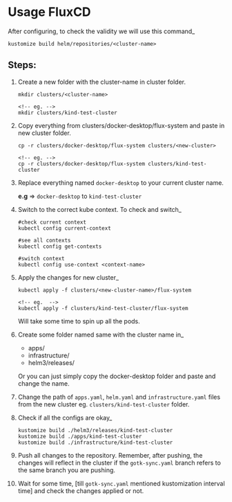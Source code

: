 # Usage FluxCD

After configuring, to check the validity we will use this command_
```
kustomize build helm/repositories/<cluster-name>
```

## Steps:
1. Create a new folder with the cluster-name in cluster folder.
    ```
    mkdir clusters/<cluster-name>

    <!-- eg. -->
    mkdir clusters/kind-test-cluster
    ```

2. Copy everything from clusters/docker-desktop/flux-system and paste in new cluster folder.
    ```
    cp -r clusters/docker-desktop/flux-system clusters/<new-cluster>

    <!-- eg. -->
    cp -r clusters/docker-desktop/flux-system clusters/kind-test-cluster
    ```

3. Replace everything named `docker-desktop` to your current cluster name. 

    **e.g** => `docker-desktop` to `kind-test-cluster`

4. Switch to the correct kube context. To check and switch_
    ```
    #check current context
    kubectl config current-context 

    #see all contexts
    kubectl config get-contexts

    #switch context
    kubectl config use-context <context-name> 
    ```

5. Apply the changes for new cluster_
    ```
    kubectl apply -f clusters/<new-cluster-name>/flux-system

    <!-- eg.  -->
    kubectl apply -f clusters/kind-test-cluster/flux-system
    ```
    Will take some time to spin up all the pods. 

6. Create some folder named same with the cluster name in_
    - apps/
    - infrastructure/
    - helm3/releases/

    Or you can just simply copy the docker-desktop folder and paste and change the name.

7. Change the path of `apps.yaml`, `helm.yaml` and `infrastructure.yaml` files from the new cluster eg. `clusters/kind-test-cluster` folder.

8. Check if all the configs are okay_
    ```
    kustomize build ./helm3/releases/kind-test-cluster
    kustomize build ./apps/kind-test-cluster
    kustomize build ./infrastructure/kind-test-cluster
    ```

9. Push all changes to the repository. Remember, after pushing, the changes will reflect in the cluster if the `gotk-sync.yaml` branch refers to the same branch you are pushing. 

10. Wait for some time, [till `gotk-sync.yaml` mentioned kustomization interval time] and check the changes applied or not.